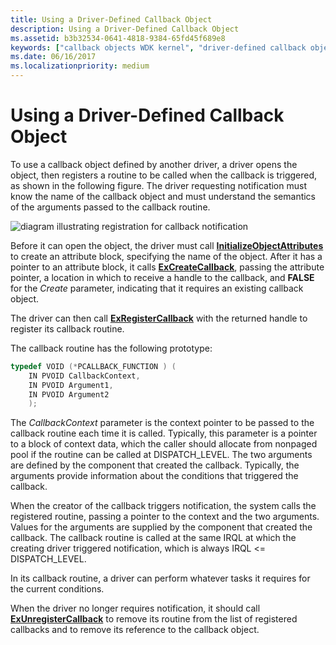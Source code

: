 ```yaml
---
title: Using a Driver-Defined Callback Object
description: Using a Driver-Defined Callback Object
ms.assetid: b3b32534-0641-4818-9384-65fd45f689e8
keywords: ["callback objects WDK kernel", "driver-defined callback objects WDK kernel"]
ms.date: 06/16/2017
ms.localizationpriority: medium
---
```


# Using a Driver-Defined Callback Object





To use a callback object defined by another driver, a driver opens the object, then registers a routine to be called when the callback is triggered, as shown in the following figure. The driver requesting notification must know the name of the callback object and must understand the semantics of the arguments passed to the callback routine.

![diagram illustrating registration for callback notification](images/3reg-cbk.png)

Before it can open the object, the driver must call [**InitializeObjectAttributes**](https://docs.microsoft.com/windows-hardware/drivers/ddi/wudfwdm/nf-wudfwdm-initializeobjectattributes) to create an attribute block, specifying the name of the object. After it has a pointer to an attribute block, it calls [**ExCreateCallback**](/windows-hardware/drivers/ddi/wdm/nf-wdm-excreatecallback), passing the attribute pointer, a location in which to receive a handle to the callback, and **FALSE** for the *Create* parameter, indicating that it requires an existing callback object.

The driver can then call [**ExRegisterCallback**](/windows-hardware/drivers/ddi/wdm/nf-wdm-exregistercallback) with the returned handle to register its callback routine.

The callback routine has the following prototype:

```cpp
typedef VOID (*PCALLBACK_FUNCTION ) (
    IN PVOID CallbackContext,
    IN PVOID Argument1,
    IN PVOID Argument2
    );
```

The *CallbackContext* parameter is the context pointer to be passed to the callback routine each time it is called. Typically, this parameter is a pointer to a block of context data, which the caller should allocate from nonpaged pool if the routine can be called at DISPATCH\_LEVEL. The two arguments are defined by the component that created the callback. Typically, the arguments provide information about the conditions that triggered the callback.

When the creator of the callback triggers notification, the system calls the registered routine, passing a pointer to the context and the two arguments. Values for the arguments are supplied by the component that created the callback. The callback routine is called at the same IRQL at which the creating driver triggered notification, which is always IRQL &lt;= DISPATCH\_LEVEL.

In its callback routine, a driver can perform whatever tasks it requires for the current conditions.

When the driver no longer requires notification, it should call [**ExUnregisterCallback**](/windows-hardware/drivers/ddi/wdm/nf-wdm-exunregistercallback) to remove its routine from the list of registered callbacks and to remove its reference to the callback object.

 


